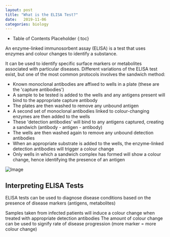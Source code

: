 ```yaml
---
layout: post
title: "What is the ELISA Test?"
date:   2019-11-06
categories: biology
---
```


* Table of Contents Placeholder
{:toc}

An enzyme-linked immunosorbent assay (ELISA) is a test that uses enzymes and colour changes to identify a substance.

It can be used to identify specific surface markers or metabolites associated with particular diseases. Different variations of the ELISA test exist, but one of the most common protocols involves the sandwich method:

- Known monoclonal antibodies are affixed to wells in a plate (these are the 'capture antibodies')
- A sample to be tested is added to the wells and any antigens present will bind to the appropriate capture antibody
- The plates are then washed to remove any unbound antigen
- A second set of monoclonal antibodies linked to colour-changing enzymes are then added to the wells
- These 'detection antibodies’ will bind to any antigens captured, creating a sandwich (antibody - antigen - antibody)
- The wells are then washed again to remove any unbound detection antibodies
- When an appropriate substrate is added to the wells, the enzyme-linked detection antibodies will trigger a colour change
- Only wells in which a sandwich complex has formed will show a colour change, hence identifying the presence of an antigen

![Image](https://ib.bioninja.com.au/_Media/elisa_med.jpeg)

## Interpreting ELISA Tests

ELISA tests can be used to diagnose disease conditions based on the presence of disease markers (antigens, metabolites)

Samples taken from infected patients will induce a colour change when treated with appropriate detection antibodies
The amount of colour change can be used to signify rate of disease progression (more marker = more colour change)
